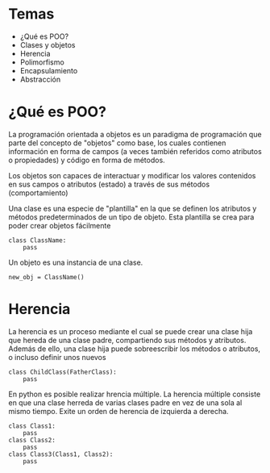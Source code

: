 # Temas 
* ¿Qué es POO?
* Clases y objetos
* Herencia 
* Polimorfismo
* Encapsulamiento
* Abstracción

# ¿Qué es POO?

La programación orientada a objetos es un paradigma de programación que parte del concepto de "objetos" como base, los cuales contienen información en forma de campos (a veces también referidos como atributos o propiedades) y código en forma de métodos.

Los objetos son capaces de interactuar y modificar los valores contenidos en sus campos o atributos (estado) a través de sus métodos (comportamiento)

Una clase es una especie de "plantilla" en la que se definen los atributos y métodos predeterminados de un tipo de objeto. Esta plantilla se crea para poder crear objetos fácilmente

```
class ClassName:
    pass
```

Un objeto es una instancia de una clase.

```
new_obj = ClassName()
```

# Herencia

La herencia es un proceso mediante el cual se puede crear una clase hija que hereda de una clase padre, compartiendo sus métodos y atributos. Además de ello, una clase hija puede sobreescribir los métodos o atributos, o incluso definir unos nuevos

```
class ChildClass(FatherClass):
    pass
```

En python es posible realizar hrencia múltiple. La herencia múltiple consiste en que una clase herreda de varias clases padre en vez de una sola al mismo tiempo.
Exite un orden de herencia de izquierda a derecha.

```
class Class1:
    pass
class Class2:
    pass
class Class3(Class1, Class2):
    pass
```

